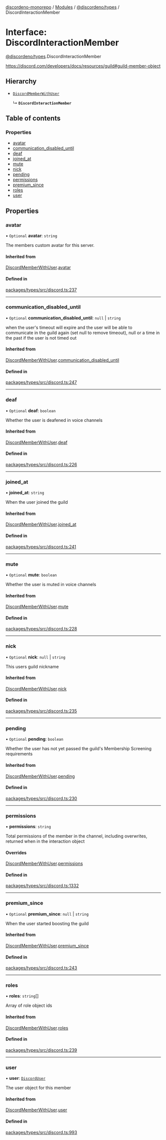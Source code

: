 [discordeno-monorepo](../README.md) / [Modules](../modules.md) / [@discordeno/types](../modules/discordeno_types.md) / DiscordInteractionMember

# Interface: DiscordInteractionMember

[@discordeno/types](../modules/discordeno_types.md).DiscordInteractionMember

https://discord.com/developers/docs/resources/guild#guild-member-object

## Hierarchy

- [`DiscordMemberWithUser`](discordeno_types.DiscordMemberWithUser.md)

  ↳ **`DiscordInteractionMember`**

## Table of contents

### Properties

- [avatar](discordeno_types.DiscordInteractionMember.md#avatar)
- [communication_disabled_until](discordeno_types.DiscordInteractionMember.md#communication_disabled_until)
- [deaf](discordeno_types.DiscordInteractionMember.md#deaf)
- [joined_at](discordeno_types.DiscordInteractionMember.md#joined_at)
- [mute](discordeno_types.DiscordInteractionMember.md#mute)
- [nick](discordeno_types.DiscordInteractionMember.md#nick)
- [pending](discordeno_types.DiscordInteractionMember.md#pending)
- [permissions](discordeno_types.DiscordInteractionMember.md#permissions)
- [premium_since](discordeno_types.DiscordInteractionMember.md#premium_since)
- [roles](discordeno_types.DiscordInteractionMember.md#roles)
- [user](discordeno_types.DiscordInteractionMember.md#user)

## Properties

### avatar

• `Optional` **avatar**: `string`

The members custom avatar for this server.

#### Inherited from

[DiscordMemberWithUser](discordeno_types.DiscordMemberWithUser.md).[avatar](discordeno_types.DiscordMemberWithUser.md#avatar)

#### Defined in

[packages/types/src/discord.ts:237](https://github.com/deepsarda/discordeno/blob/c6dc30bb/packages/types/src/discord.ts#L237)

---

### communication_disabled_until

• `Optional` **communication_disabled_until**: `null` \| `string`

when the user's timeout will expire and the user will be able to communicate in the guild again (set null to remove timeout), null or a time in the past if the user is not timed out

#### Inherited from

[DiscordMemberWithUser](discordeno_types.DiscordMemberWithUser.md).[communication_disabled_until](discordeno_types.DiscordMemberWithUser.md#communication_disabled_until)

#### Defined in

[packages/types/src/discord.ts:247](https://github.com/deepsarda/discordeno/blob/c6dc30bb/packages/types/src/discord.ts#L247)

---

### deaf

• `Optional` **deaf**: `boolean`

Whether the user is deafened in voice channels

#### Inherited from

[DiscordMemberWithUser](discordeno_types.DiscordMemberWithUser.md).[deaf](discordeno_types.DiscordMemberWithUser.md#deaf)

#### Defined in

[packages/types/src/discord.ts:226](https://github.com/deepsarda/discordeno/blob/c6dc30bb/packages/types/src/discord.ts#L226)

---

### joined_at

• **joined_at**: `string`

When the user joined the guild

#### Inherited from

[DiscordMemberWithUser](discordeno_types.DiscordMemberWithUser.md).[joined_at](discordeno_types.DiscordMemberWithUser.md#joined_at)

#### Defined in

[packages/types/src/discord.ts:241](https://github.com/deepsarda/discordeno/blob/c6dc30bb/packages/types/src/discord.ts#L241)

---

### mute

• `Optional` **mute**: `boolean`

Whether the user is muted in voice channels

#### Inherited from

[DiscordMemberWithUser](discordeno_types.DiscordMemberWithUser.md).[mute](discordeno_types.DiscordMemberWithUser.md#mute)

#### Defined in

[packages/types/src/discord.ts:228](https://github.com/deepsarda/discordeno/blob/c6dc30bb/packages/types/src/discord.ts#L228)

---

### nick

• `Optional` **nick**: `null` \| `string`

This users guild nickname

#### Inherited from

[DiscordMemberWithUser](discordeno_types.DiscordMemberWithUser.md).[nick](discordeno_types.DiscordMemberWithUser.md#nick)

#### Defined in

[packages/types/src/discord.ts:235](https://github.com/deepsarda/discordeno/blob/c6dc30bb/packages/types/src/discord.ts#L235)

---

### pending

• `Optional` **pending**: `boolean`

Whether the user has not yet passed the guild's Membership Screening requirements

#### Inherited from

[DiscordMemberWithUser](discordeno_types.DiscordMemberWithUser.md).[pending](discordeno_types.DiscordMemberWithUser.md#pending)

#### Defined in

[packages/types/src/discord.ts:230](https://github.com/deepsarda/discordeno/blob/c6dc30bb/packages/types/src/discord.ts#L230)

---

### permissions

• **permissions**: `string`

Total permissions of the member in the channel, including overwrites, returned when in the interaction object

#### Overrides

[DiscordMemberWithUser](discordeno_types.DiscordMemberWithUser.md).[permissions](discordeno_types.DiscordMemberWithUser.md#permissions)

#### Defined in

[packages/types/src/discord.ts:1332](https://github.com/deepsarda/discordeno/blob/c6dc30bb/packages/types/src/discord.ts#L1332)

---

### premium_since

• `Optional` **premium_since**: `null` \| `string`

When the user started boosting the guild

#### Inherited from

[DiscordMemberWithUser](discordeno_types.DiscordMemberWithUser.md).[premium_since](discordeno_types.DiscordMemberWithUser.md#premium_since)

#### Defined in

[packages/types/src/discord.ts:243](https://github.com/deepsarda/discordeno/blob/c6dc30bb/packages/types/src/discord.ts#L243)

---

### roles

• **roles**: `string`[]

Array of role object ids

#### Inherited from

[DiscordMemberWithUser](discordeno_types.DiscordMemberWithUser.md).[roles](discordeno_types.DiscordMemberWithUser.md#roles)

#### Defined in

[packages/types/src/discord.ts:239](https://github.com/deepsarda/discordeno/blob/c6dc30bb/packages/types/src/discord.ts#L239)

---

### user

• **user**: [`DiscordUser`](discordeno_types.DiscordUser.md)

The user object for this member

#### Inherited from

[DiscordMemberWithUser](discordeno_types.DiscordMemberWithUser.md).[user](discordeno_types.DiscordMemberWithUser.md#user)

#### Defined in

[packages/types/src/discord.ts:993](https://github.com/deepsarda/discordeno/blob/c6dc30bb/packages/types/src/discord.ts#L993)
